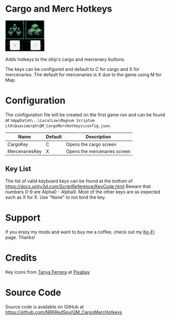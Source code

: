 # Cargo and Merc Hotkeys

![thumbnail icon](media/thumbnail.png)

Adds hotkeys to the ship's cargo and mercenary buttons.

The keys can be configured and default to C for cargo and X for mercenaries.
The default for mercenaries is X due to the game using M for Map.

# Configuration

The configuration file will be created on the first game run and can be found at `%AppData%\..\LocalLow\Magnum Scriptum Ltd\Quasimorph\QM_CargoMercHotkeys\config.json`.

|Name|Default|Description|
|--|--|--|
|CargoKey|C|Opens the cargo screen|
|MercenariesKey|X|Opens the mercenaries screen|

## Key List
The list of valid keyboard keys can be found  at the bottom of https://docs.unity3d.com/ScriptReference/KeyCode.html
Beware that numbers 0-9 are Alpha0 - Alpha9.  Most of the other keys are as expected such as X for X.
Use "None" to not bind the key.

# Support
If you enjoy my mods and want to buy me a coffee, check out my [Ko-Fi](https://ko-fi.com/nbkredspy71915) page.
Thanks!

# Credits

Key icons from [Tanya Ferrera](https://pixabay.com/users/sthenostudio-875253/?utm_source=link-attribution&utm_medium=referral&utm_campaign=image&utm_content=1409743) at [Pixabay](https://pixabay.com//?utm_source=link-attribution&utm_medium=referral&utm_campaign=image&utm_content=1409743)

# Source Code
Source code is available on GitHub at https://github.com/NBKRedSpy/QM_CargoMercHotkeys
